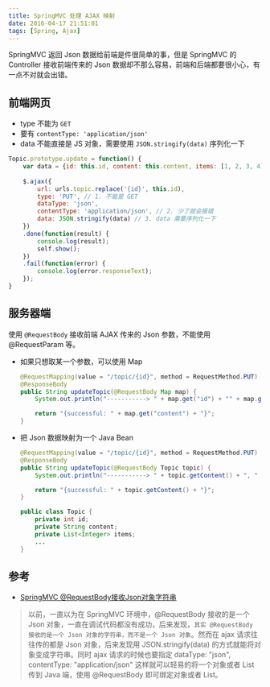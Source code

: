 ```yaml
---
title: SpringMVC 处理 AJAX 映射
date: 2016-04-17 21:51:01
tags: [Spring, Ajax]
---
```


SpringMVC 返回 Json 数据给前端是件很简单的事，但是 SpringMVC 的 Controller 接收前端传来的 Json 数据却不那么容易，前端和后端都要很小心，有一点不对就会出错。

<!--more-->

## 前端网页
* type 不能为 `GET`
* 要有 `contentType: 'application/json'`
* data 不能直接是 JS 对象，需要使用 `JSON.stringify(data)` 序列化一下

```js
Topic.prototype.update = function() {
    var data = {id: this.id, content: this.content, items: [1, 2, 3, 4]};
    
    $.ajax({
        url: urls.topic.replace('{id}', this.id),
        type: 'PUT', // 1. 不能是 GET
        dataType: 'json',
        contentType: 'application/json', // 2. 少了就会报错
        data: JSON.stringify(data) // 3. data 需要序列化一下
    })
    .done(function(result) {
        console.log(result);
        self.show();
    })
    .fail(function(error) {
        console.log(error.responseText);
    });
}
```

## 服务器端
使用 `@RequestBody` 接收前端 AJAX 传来的 Json 参数，不能使用 @RequestParam 等。

* 如果只想取某一个参数，可以使用 Map

    ```java
    @RequestMapping(value = "/topic/{id}", method = RequestMethod.PUT)
    @ResponseBody
    public String updateTopic(@RequestBody Map map) {
        System.out.println("-----------> " + map.get("id") + "" + map.get("content"));
    
        return "{successful: " + map.get("content") + "}";
    }
    ```

* 把 Json 数据映射为一个 Java Bean

    ```java
    @RequestMapping(value = "/topic/{id}", method = RequestMethod.PUT)
    @ResponseBody
    public String updateTopic(@RequestBody Topic topic) {
        System.out.println("-----------> " + topic.getContent() + ", " + topic.getItems());
    
        return "{successful: " + topic.getContent() + "}";
    }
    ```

    ```java
    public class Topic {
        private int id;
        private String content;
        private List<Integer> items;
        ...
    }
    ```

## 参考
* [SpringMVC @RequestBody接收Json对象字符串](http://www.cnblogs.com/quanyongan/archive/2013/04/16/3024741.html)

> 以前，一直以为在 SpringMVC 环境中，@RequestBody 接收的是一个 Json 对象，一直在调试代码都没有成功，后来发现，`其实 @RequestBody 接收的是一个 Json 对象的字符串，而不是一个 Json 对象`。然而在 ajax 请求往往传的都是 Json 对象，后来发现用 JSON.stringify(data) 的方式就能将对象变成字符串。同时 ajax 请求的时候也要指定 dataType: "json", contentType: "application/json" 这样就可以轻易的将一个对象或者 List 传到 Java 端，使用 @RequestBody 即可绑定对象或者 List。


